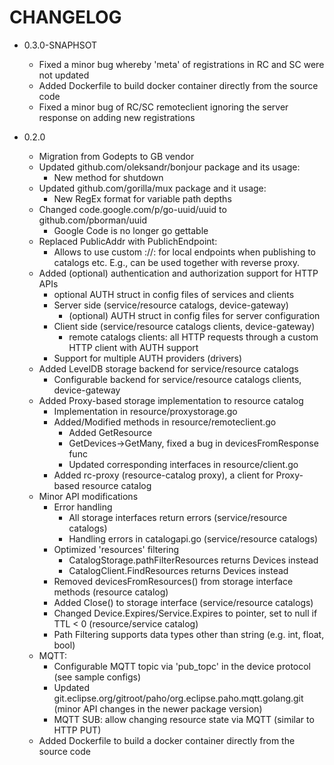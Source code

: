 # CHANGELOG

* 0.3.0-SNAPHSOT
    - Fixed a minor bug whereby 'meta' of registrations in RC and SC were not updated
    - Added Dockerfile to build docker container directly from the source code
    - Fixed a minor bug of RC/SC remoteclient ignoring the server response on adding new registrations

* 0.2.0
    - Migration from Godepts to GB vendor
    - Updated github.com/oleksandr/bonjour package and its usage:
      + New method for shutdown
    - Updated github.com/gorilla/mux package and it usage:
      + New RegEx format for variable path depths
    - Changed code.google.com/p/go-uuid/uuid to github.com/pborman/uuid 
      + Google Code is no longer go gettable
    - Replaced PublicAddr with PublichEndpoint:
      + Allows to use custom <protocol>://<addr>:<port> for local endpoints when publishing to catalogs etc. E.g., can be used together with reverse proxy.
    - Added (optional) authentication and authorization support for HTTP APIs
      + optional AUTH struct in config files of services and clients
      + Server side (service/resource catalogs, device-gateway)
          * (optional) AUTH struct in config files for server configuration
      + Client side (service/resource catalogs clients, device-gateway)
          * remote catalogs clients: all HTTP requests through a custom HTTP client with AUTH support
      + Support for multiple AUTH providers (drivers)
    - Added LevelDB storage backend for service/resource catalogs
      + Configurable backend for service/resource catalogs clients, device-gateway
    - Added Proxy-based storage implementation to resource catalog
      + Implementation in resource/proxystorage.go
      + Added/Modified methods in resource/remoteclient.go
          * Added GetResource
          * GetDevices->GetMany, fixed a bug in devicesFromResponse func
          * Updated corresponding interfaces in resource/client.go
      + Added rc-proxy (resource-catalog proxy), a client for Proxy-based resource catalog
    - Minor API modifications
      + Error handling
          * All storage interfaces return errors (service/resource catalogs)
          * Handling errors in catalogapi.go (service/resource catalogs)
      + Optimized 'resources' filtering
          * CatalogStorage.pathFilterResources returns Devices instead
          * CatalogClient.FindResources returns Devices instead
      + Removed devicesFromResources() from storage interface methods (resource catalog)
      + Added Close() to storage interface (service/resource catalogs)
      + Changed Device.Expires/Service.Expires to pointer, set to null if TTL < 0 (resource/service catalog)
      + Path Filtering supports data types other than string (e.g. int, float, bool)
    - MQTT:
      + Configurable MQTT topic via 'pub_topc' in the device protocol (see sample configs)
      + Updated git.eclipse.org/gitroot/paho/org.eclipse.paho.mqtt.golang.git (minor API changes in the newer package version)
      + MQTT SUB: allow changing resource state via MQTT (similar to HTTP PUT)
    - Added Dockerfile to build a docker container directly from the source code
